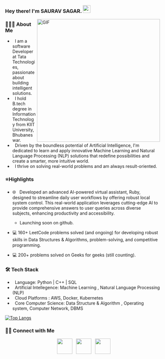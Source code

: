 <h3> Hey there! I'm SAURAV SAGAR. <img src="https://github.com/souvikguria98/souvikguria98/blob/master/Hi.gif" width="25"></h2>
<img align="right" alt="GIF" src="https://c.tenor.com/NOYF3f82b_gAAAAC/programmer.gif" width="400"/>

<h3> 👨🏻‍💻 About Me </h3>


-  &nbsp; I am a software Developer at Tata Technologies, passionate about building intelligent solutions.
-  &nbsp; I hold B.tech degree in Information Technology from KIIT University, Bhubaneswar.
-  &nbsp; Driven by the boundless potential of Artificial Intelligence, I'm dedicated to learn and apply innovative Machine Learning and Natural Language Processing (NLP) solutions that redefine possibilities and create a smarter, more intuitive world. 
-  &nbsp; I thrive on solving real-world problems and am always result-oriented.

<h3>⭐️Highlights</h3>

- 🌐 &nbsp; Developed an advanced AI-powered virtual assistant, Ruby, designed to streamline daily user workflows by offering robust local system control. This real-world application leverages cutting-edge AI to provide comprehensive answers to user queries across diverse subjects, enhancing productivity and accessibility.

   - Launching soon on github.
- 💻 160+ LeetCode problems solved (and ongoing) for developing robust skills in Data Structures & Algorithms, problem-solving, and competitive programming. <a href="https://leetcode.com/u/saurav_sagar/" target="_blank" rel="noopener noreferrer"><img src="https://img.icons8.com/?size=100&id=98Pzb3JNQAry&format=png&color=000000" width="15" /></a>
- 💻 200+ problems solved on Geeks for geeks (still counting). <a href="https://www.geeksforgeeks.org/user/sauravsagar2296/" target="_blank" rel="noopener noreferrer"><img src="https://img.icons8.com/?size=100&id=98Pzb3JNQAry&format=png&color=000000" width="15" /></a>

<h3>🛠 Tech Stack</h3>

- &nbsp; Language: Python | C++ | SQL
- &nbsp; Artificial Intellegence:  Machine Learning , Natural Language Processing (NLP)
- &nbsp; Cloud Platforms : AWS, Docker, Kubernetes
- &nbsp; Core Computer Science: Data Structure & Algorithm , Operating system, Computer Network, DBMS

[![Top Langs](https://github-readme-stats.vercel.app/api/top-langs/?username=devSouvik&layout=compact&text_color=daf7dc&bg_color=151515)](https://github.com/devSouvik/github-readme-stats)



<h3> 🤝🏻 Connect with Me </h3>

<p align="center">  
&nbsp; <a href="https://www.linkedin.com/in/saurav-sagar-6316ab201/" target="_blank" rel="noopener noreferrer"><img src="https://img.icons8.com/plasticine/100/000000/linkedin.png" width="50" /></a>
&nbsp; <a href="mailto:sauravsagar2296@gmail.com" target="_blank" rel="noopener noreferrer"><img src="https://img.icons8.com/plasticine/100/000000/gmail.png"  width="50" /></a>
&nbsp; <a href="https://leetcode.com/u/saurav_sagar/" target="_blank" rel="noopener noreferrer"><img src="https://img.icons8.com/?size=100&id=wDGo581Ea5Nf&format=png&color=000000" width="50" /></a>
</p>

